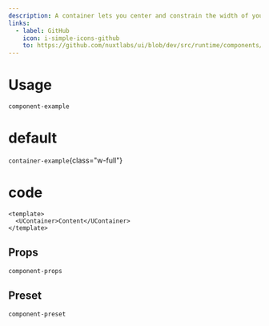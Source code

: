 ```yaml
---
description: A container lets you center and constrain the width of your content.
links:
  - label: GitHub
    icon: i-simple-icons-github
    to: https://github.com/nuxtlabs/ui/blob/dev/src/runtime/components/layout/Container.vue
---
```


# Usage

`component-example`

# default

`container-example`{class="w-full"}

# code

```vue
<template>
  <UContainer>Content</UContainer>
</template>
```

## Props

`component-props`

## Preset

`component-preset`
